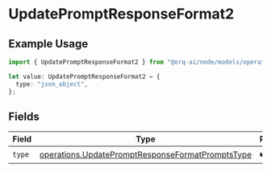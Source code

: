 # UpdatePromptResponseFormat2

## Example Usage

```typescript
import { UpdatePromptResponseFormat2 } from "@orq-ai/node/models/operations";

let value: UpdatePromptResponseFormat2 = {
  type: "json_object",
};
```

## Fields

| Field                                                                                                                | Type                                                                                                                 | Required                                                                                                             | Description                                                                                                          |
| -------------------------------------------------------------------------------------------------------------------- | -------------------------------------------------------------------------------------------------------------------- | -------------------------------------------------------------------------------------------------------------------- | -------------------------------------------------------------------------------------------------------------------- |
| `type`                                                                                                               | [operations.UpdatePromptResponseFormatPromptsType](../../models/operations/updatepromptresponseformatpromptstype.md) | :heavy_check_mark:                                                                                                   | N/A                                                                                                                  |